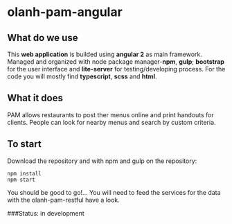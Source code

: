 # olanh-pam-angular
## What do we use
This **web application** is builded using **angular 2** as main framework. Managed and organized with node package manager-**npm**, **gulp**; **bootstrap** for the user interface and **lite-server** for testing/developing process. For the code you will mostly find **typescript**, **scss** and **html**.

## What it does
PAM allows restaurants to post ther menus online and print handouts for clients. People can look for nearby menus and search by custom criteria.

## To start
Download the repository and with npm and gulp on the repository:
```
npm install
npm start
```
You should be good to go!... You will need to feed the services for the data with the olanh-pam-restful have a look.

###Status: 
in development

